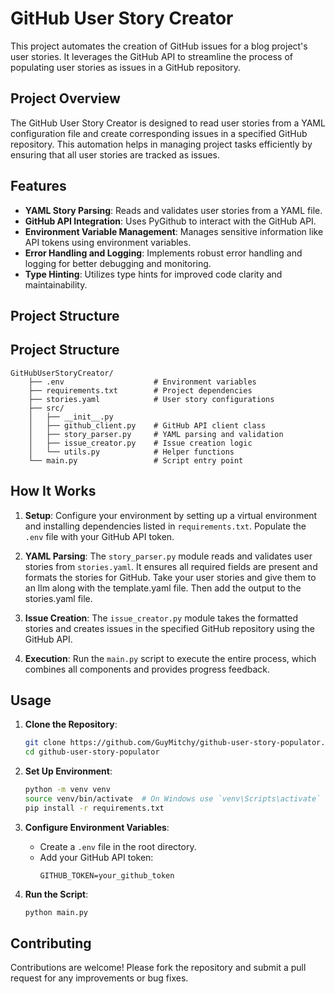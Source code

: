 # GitHub User Story Creator

This project automates the creation of GitHub issues for a blog project's user stories. It leverages the GitHub API to streamline the process of populating user stories as issues in a GitHub repository.

## Project Overview

The GitHub User Story Creator is designed to read user stories from a YAML configuration file and create corresponding issues in a specified GitHub repository. This automation helps in managing project tasks efficiently by ensuring that all user stories are tracked as issues.

## Features

- **YAML Story Parsing**: Reads and validates user stories from a YAML file.
- **GitHub API Integration**: Uses PyGithub to interact with the GitHub API.
- **Environment Variable Management**: Manages sensitive information like API tokens using environment variables.
- **Error Handling and Logging**: Implements robust error handling and logging for better debugging and monitoring.
- **Type Hinting**: Utilizes type hints for improved code clarity and maintainability.

## Project Structure

## Project Structure

```
GitHubUserStoryCreator/
    ├── .env                    # Environment variables
    ├── requirements.txt        # Project dependencies
    ├── stories.yaml            # User story configurations
    ├── src/
    │   ├── __init__.py
    │   ├── github_client.py    # GitHub API client class
    │   ├── story_parser.py     # YAML parsing and validation
    │   ├── issue_creator.py    # Issue creation logic
    │   └── utils.py            # Helper functions
    └── main.py                 # Script entry point
```


## How It Works

1. **Setup**: Configure your environment by setting up a virtual environment and installing dependencies listed in `requirements.txt`. Populate the `.env` file with your GitHub API token.

2. **YAML Parsing**: The `story_parser.py` module reads and validates user stories from `stories.yaml`. It ensures all required fields are present and formats the stories for GitHub. Take your user stories and give them to an llm along with the template.yaml file. Then add the output to the stories.yaml file.

3. **Issue Creation**: The `issue_creator.py` module takes the formatted stories and creates issues in the specified GitHub repository using the GitHub API.

4. **Execution**: Run the `main.py` script to execute the entire process, which combines all components and provides progress feedback.

## Usage

1. **Clone the Repository**: 
   ```bash
   git clone https://github.com/GuyMitchy/github-user-story-populator.git
   cd github-user-story-populator
   ```

2. **Set Up Environment**:
   ```bash
   python -m venv venv
   source venv/bin/activate  # On Windows use `venv\Scripts\activate`
   pip install -r requirements.txt
   ```

3. **Configure Environment Variables**: 
   - Create a `.env` file in the root directory.
   - Add your GitHub API token:
     ```
     GITHUB_TOKEN=your_github_token
     ```

4. **Run the Script**:
   ```bash
   python main.py
   ```

## Contributing

Contributions are welcome! Please fork the repository and submit a pull request for any improvements or bug fixes.

